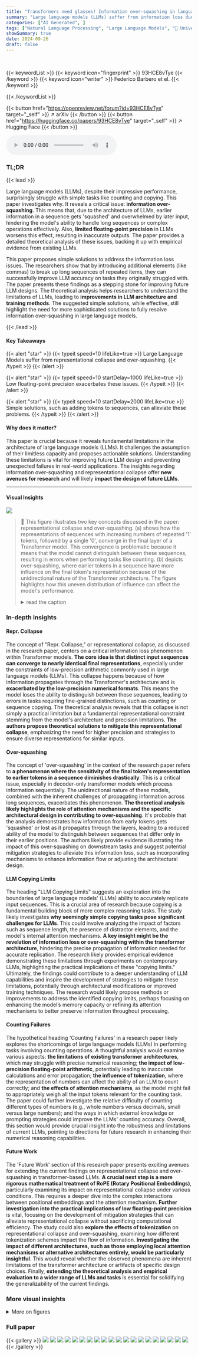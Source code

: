 ```yaml
---
title: "Transformers need glasses! Information over-squashing in language tasks"
summary: "Large language models (LLMs) suffer from information loss due to representational collapse and over-squashing, causing failures in simple tasks; this paper provides theoretical analysis and practical ..."
categories: ["AI Generated", ]
tags: ["Natural Language Processing", "Large Language Models", "🏢 University of Oxford",]
showSummary: true
date: 2024-09-26
draft: false
---
```


<br>

{{< keywordList >}}
{{< keyword icon="fingerprint" >}} 93HCE8vTye {{< /keyword >}}
{{< keyword icon="writer" >}} Federico Barbero et el. {{< /keyword >}}
 
{{< /keywordList >}}

{{< button href="https://openreview.net/forum?id=93HCE8vTye" target="_self" >}}
↗ arXiv
{{< /button >}}
{{< button href="https://huggingface.co/papers/93HCE8vTye" target="_self" >}}
↗ Hugging Face
{{< /button >}}



<audio controls>
    <source src="https://ai-paper-reviewer.com/93HCE8vTye/podcast.wav" type="audio/wav">
    Your browser does not support the audio element.
</audio>


### TL;DR


{{< lead >}}

Large language models (LLMs), despite their impressive performance, surprisingly struggle with simple tasks like counting and copying. This paper investigates why. It reveals a critical issue: **information over-squashing**.  This means that, due to the architecture of LLMs, earlier information in a sequence gets 'squashed' and overwhelmed by later input, hindering the model's ability to handle long sequences or complex operations effectively. Also, **limited floating-point precision** in LLMs worsens this effect, resulting in inaccurate outputs.  The paper provides a detailed theoretical analysis of these issues, backing it up with empirical evidence from existing LLMs. 

This paper proposes simple solutions to address the information loss issues. The researchers show that by introducing additional elements (like commas) to break up long sequences of repeated items, they can successfully improve LLM accuracy on tasks they originally struggled with. The paper presents these findings as a stepping stone for improving future LLM designs. The theoretical analysis helps researchers to understand the limitations of LLMs, leading to **improvements in LLM architecture and training methods**.  The suggested simple solutions, while effective, still highlight the need for more sophisticated solutions to fully resolve information over-squashing in large language models.

{{< /lead >}}


#### Key Takeaways

{{< alert "star" >}}
{{< typeit speed=10 lifeLike=true >}} Large Language Models suffer from representational collapse and over-squashing. {{< /typeit >}}
{{< /alert >}}

{{< alert "star" >}}
{{< typeit speed=10 startDelay=1000 lifeLike=true >}} Low floating-point precision exacerbates these issues. {{< /typeit >}}
{{< /alert >}}

{{< alert "star" >}}
{{< typeit speed=10 startDelay=2000 lifeLike=true >}} Simple solutions, such as adding tokens to sequences, can alleviate these problems. {{< /typeit >}}
{{< /alert >}}

#### Why does it matter?
This paper is crucial because it reveals fundamental limitations in the architecture of large language models (LLMs).  It challenges the assumption of their limitless capacity and proposes actionable solutions.  Understanding these limitations is vital for improving future LLM design and preventing unexpected failures in real-world applications.  The insights regarding information over-squashing and representational collapse offer **new avenues for research** and will likely **impact the design of future LLMs**.

------
#### Visual Insights



![](https://ai-paper-reviewer.com/93HCE8vTye/figures_1_1.jpg)

> 🔼 This figure illustrates two key concepts discussed in the paper: representational collapse and over-squashing. (a) shows how the representations of sequences with increasing numbers of repeated '1' tokens, followed by a single '0', converge in the final layer of a Transformer model.  This convergence is problematic because it means that the model cannot distinguish between these sequences, resulting in errors when performing tasks like counting. (b) depicts over-squashing, where earlier tokens in a sequence have more influence on the final token's representation because of the unidirectional nature of the Transformer architecture. The figure highlights how this uneven distribution of influence can affect the model's performance.
> <details>
> <summary>read the caption</summary>
> Figure 1: (a) Representational Collapse (Theorem 4.2). From top to bottom, we have a series of sequences given to Transformer architectures, each comprising repeated 1 tokens with a single 0 token at the end. The color and proximity of the curved lines illustrate how these representations converge as sequence length increases. (b) Over-squashing (Theorem 5.1). Due to the architecture of decoder-only Transformers, tokens that are earlier in their input sequence will have significantly more paths through which their data can reach the representation used for next-token prediction, leading to 'over-squashing'. This effect is depicted here for an early token (blue) and later token (red) in a five-token sequence.
> </details>







### In-depth insights


#### Repr. Collapse
The concept of "Repr. Collapse," or representational collapse, as discussed in the research paper, centers on a critical information loss phenomenon within Transformer models.  **The core idea is that distinct input sequences can converge to nearly identical final representations**, especially under the constraints of low-precision arithmetic commonly used in large language models (LLMs). This collapse happens because of how information propagates through the Transformer's architecture and is **exacerbated by the low-precision numerical formats**.  This means the model loses the ability to distinguish between these sequences, leading to errors in tasks requiring fine-grained distinctions, such as counting or sequence copying.  The theoretical analysis reveals that this collapse is not simply a practical limitation but a fundamental representational constraint stemming from the model's architecture and precision limitations.  **The authors propose theoretical solutions to mitigate this representational collapse**, emphasizing the need for higher precision and strategies to ensure diverse representations for similar inputs.

#### Over-squashing
The concept of 'over-squashing' in the context of the research paper refers to **a phenomenon where the sensitivity of the final token's representation to earlier tokens in a sequence diminishes drastically**. This is a critical issue, especially in decoder-only transformer models which process information sequentially. The unidirectional nature of these models, combined with the inherent challenges of propagating information across long sequences, exacerbates this phenomenon.  **The theoretical analysis likely highlights the role of attention mechanisms and the specific architectural design in contributing to over-squashing**. It's probable that the analysis demonstrates how information from early tokens gets 'squashed' or lost as it propagates through the layers, leading to a reduced ability of the model to distinguish between sequences that differ only in their earlier positions. The authors likely provide evidence illustrating the impact of this over-squashing on downstream tasks and suggest potential mitigation strategies to alleviate this information loss, such as incorporating mechanisms to enhance information flow or adjusting the architectural design.

#### LLM Copying Limits
The heading "LLM Copying Limits" suggests an exploration into the boundaries of large language models' (LLMs) ability to accurately replicate input sequences.  This is a crucial area of research because copying is a fundamental building block of more complex reasoning tasks.  The study likely investigates **why seemingly simple copying tasks pose significant challenges for LLMs**. This could involve analyzing the impact of factors such as sequence length, the presence of distractor elements, and the model's internal attention mechanisms.  **A key insight might be the revelation of information loss or over-squashing within the transformer architecture**, hindering the precise propagation of information needed for accurate replication.  The research likely provides empirical evidence demonstrating these limitations through experiments on contemporary LLMs, highlighting the practical implications of these "copying limits."  Ultimately, the findings could contribute to a deeper understanding of LLM capabilities and inspire the development of strategies to mitigate these limitations, potentially through architectural modifications or improved training techniques. The research would likely propose methods or improvements to address the identified copying limits, perhaps focusing on enhancing the model’s memory capacity or refining its attention mechanisms to better preserve information throughout processing.

#### Counting Failures
The hypothetical heading 'Counting Failures' in a research paper likely explores the shortcomings of large language models (LLMs) in performing tasks involving counting operations.  A thoughtful analysis would examine various aspects: **the limitations of existing transformer architectures**, which may struggle with precise numerical reasoning; **the impact of low-precision floating-point arithmetic**, potentially leading to inaccurate calculations and error propagation; **the influence of tokenization**, where the representation of numbers can affect the ability of an LLM to count correctly; and **the effects of attention mechanisms**, as the model might fail to appropriately weigh all the input tokens relevant for the counting task.  The paper could further investigate the relative difficulty of counting different types of numbers (e.g., whole numbers versus decimals, small versus large numbers); and the ways in which external knowledge or prompting strategies could improve the LLMs' counting accuracy.  Overall, this section would provide crucial insight into the robustness and limitations of current LLMs, pointing to directions for future research in enhancing their numerical reasoning capabilities.

#### Future Work
The 'Future Work' section of this research paper presents exciting avenues for extending the current findings on representational collapse and over-squashing in transformer-based LLMs.  **A crucial next step is a more rigorous mathematical treatment of RoPE (Rotary Positional Embeddings)**, particularly examining its impact on representational collapse under various conditions.  This requires a deeper dive into the complex interactions between positional embeddings and the attention mechanism.  **Further investigation into the practical implications of low floating-point precision** is vital, focusing on the development of mitigation strategies that can alleviate representational collapse without sacrificing computational efficiency. The study could also **explore the effects of tokenization** on representational collapse and over-squashing, examining how different tokenization schemes impact the flow of information.  **Investigating the impact of different architectures, such as those employing local attention mechanisms or alternative architectures entirely, would be particularly insightful**.  This would reveal whether the observed phenomena are inherent limitations of the transformer architecture or artifacts of specific design choices. Finally, **extending the theoretical analysis and empirical evaluation to a wider range of LLMs and tasks** is essential for solidifying the generalizability of the current findings.


### More visual insights

<details>
<summary>More on figures
</summary>


![](https://ai-paper-reviewer.com/93HCE8vTye/figures_3_1.jpg)

> 🔼 The figure shows the results of three different copying tasks performed using the Gemini language model.  The first task involves copying either the first or last token from a sequence of 1s and 0s of varying lengths. The second task is similar to the first, but includes hints to aid the model. The third task uses sequences with interleaved 1s and 0s. The results highlight the challenges faced by the model in these tasks, particularly with longer sequences and when attempting to copy the last token.
> <details>
> <summary>read the caption</summary>
> Figure 2: Results on simple copying tasks. (a). Gemini was prompted to predict the last token (diamond) of a sequence ‘1...10’ or the first token (square) of a sequence ‘01...1’. (b). Same as (a) but with hints (see 3.2 for details) (c). Same as (a) but the sequences have interleaved 0s and 1s. See C.1 for extra details
> </details>



![](https://ai-paper-reviewer.com/93HCE8vTye/figures_4_1.jpg)

> 🔼 The figure displays the results of four counting tasks performed by the Gemini 1.5 language model.  Each task involves counting something different, ranging from summing consecutive ones to counting word occurrences in sentences. The x-axis represents the length of the sequence or sentence, while the y-axis shows the absolute error. The figure shows how the model's accuracy decreases as the sequence length increases in all four tasks. The different colored bars in each column represent different prompting strategies.
> <details>
> <summary>read the caption</summary>
> Figure 3: Gemini 1.5 being prompted to sum 1 + … + 1 (Column 1), Count the number of ones in a sequence of 1s (Column 2), Count the number of ones in a sequence of ones and zeroes (the sequence is a Bernoulli sequence with probability of sampling a one being 0.7) (Column 3), and to counter the number of times a word appears in a sentence (Column 4).
> </details>



![](https://ai-paper-reviewer.com/93HCE8vTye/figures_5_1.jpg)

> 🔼 This figure shows the frequency of different outputs generated by the Gemma 7B language model for three counting tasks: summing a sequence of 1s, counting ones in a sequence of 1s, and counting ones in a sequence of 1s and 0s. The results highlight the model's tendency to produce incorrect answers, especially for longer sequences, and demonstrate the phenomenon of representational collapse discussed in the paper.
> <details>
> <summary>read the caption</summary>
> Figure 7: Frequency of different outputs for Gemma 7B
> </details>



![](https://ai-paper-reviewer.com/93HCE8vTye/figures_7_1.jpg)

> 🔼 This figure shows the results of experiments that measure the representational collapse phenomenon in a transformer model for counting and copying tasks.  The plots show the mean representational difference (with error bars) between the final token representations of pairs of similar sequences, as a function of sequence length. The pairs of sequences differ only in the last token (or one of the last tokens). For counting, two types of experiments are conducted: counting 1s in a sequence of 1s, and counting 1s in sequences of randomly sampled 0s and 1s. The copying tasks involve copying a sequence of 1s, and copying a sequence of 1s with commas inserted every third digit. The results show that for longer sequences, the representational difference decreases significantly, approaching machine precision. The addition of commas in the copying task mitigates this representational collapse.
> <details>
> <summary>read the caption</summary>
> Figure 5: Representational collapse for counting (a, b) and copying (c, d) tasks. representations collapse for the sequence of ones (c), adding commas every third digit (d) helps to keep the representations well-separated.
> </details>



![](https://ai-paper-reviewer.com/93HCE8vTye/figures_21_1.jpg)

> 🔼 This figure displays the results of experiments conducted using Gemini 1.5, a large language model (LLM), on four different counting tasks. The tasks involved adding a sequence of ones, counting the number of ones in sequences of ones, counting the number of ones in a mixed sequence of ones and zeros (Bernoulli sequence with p=0.7), and counting the occurrences of a specific word in a sentence.  The x-axis represents sequence length, while the y-axis represents the absolute error in the predictions. The figure shows the results for three different prompting strategies: no Chain-of-Thought (CoT), CoT zero-shot, and CoT few-shot. The results highlight the limitations of LLMs in handling simple counting tasks, particularly as sequence length increases.
> <details>
> <summary>read the caption</summary>
> Figure 3: Gemini 1.5 being prompted to sum 1 + … + 1 (Column 1), Count the number of ones in a sequence of 1s (Column 2), Count the number of ones in a sequence of ones and zeroes (the sequence is a Bernoulli sequence with probability of sampling a one being 0.7) (Column 3), and to counter the number of times a word appears in a sentence (Column 4).
> </details>



![](https://ai-paper-reviewer.com/93HCE8vTye/figures_21_2.jpg)

> 🔼 This figure shows the frequency distribution of different outputs generated by the Gemma 7B language model for three counting tasks: summing 1+...+1, counting ones in a sequence of 1s, and counting ones in a sequence of ones and zeros.  The figure visually demonstrates the model's tendency to produce inaccurate counts, especially as sequence length increases, highlighting a key failure mode discussed in the paper.
> <details>
> <summary>read the caption</summary>
> Figure 7: Frequency of different outputs for Gemma 7B
> </details>



![](https://ai-paper-reviewer.com/93HCE8vTye/figures_22_1.jpg)

> 🔼 This figure shows the results of a synthetic experiment to demonstrate representational collapse using sinusoidal positional encodings.  Key, query, and value vectors were sampled from a Gaussian distribution, and the standard sinusoidal positional embeddings from the original Transformer paper were applied.  The plot shows the mean representational difference between the final token representations of sequences of length n and n+1 (where the n+1 sequence is identical to the n sequence except for a repeated final token), as the sequence length n increases. The y-axis uses a logarithmic scale.
> <details>
> <summary>read the caption</summary>
> Figure 8: Convergence behaviour with a synthetic Transformer experiment. We sample the key, query, and values from a Gaussian distribution and apply the traditional sinusoidal PEs from [30]. We apply a logarithmic scale on the y-axis.
> </details>



![](https://ai-paper-reviewer.com/93HCE8vTye/figures_22_2.jpg)

> 🔼 This figure shows the decay of total variation between softmax distributions of two sequences as the sequence length increases. One sequence is sampled uniformly from [0,1], and the other sequence is created by adding noise to the first 200 elements of the first sequence. The plot demonstrates that the total variation decreases as the sequence length increases, supporting Lemma B.2 in the paper which shows that the total variation between two softmax distributions tends to zero as the length of the sequences increases.
> <details>
> <summary>read the caption</summary>
> Figure 9: Total variation decay of softmax distributions with growing sequence length. We sample n elements uniformly from [0, 1] and then create a related sequence by taking its first k = 200 and adding to these elements noise sampled uniformly from [0,0.1]. We measure the total variation between their softmax distributions. It is clear how the total variation decays with length, in accordance with Lemma B.2. Error bars show minimum and maximum over 5 seeds.
> </details>



![](https://ai-paper-reviewer.com/93HCE8vTye/figures_23_1.jpg)

> 🔼 This figure shows the results of an experiment designed to test the impact of different positional encodings on the representational collapse phenomenon in Transformer models.  The experiment uses a simplified Transformer architecture with a single attention head and layer normalization.  The x-axis represents the sequence length, and the y-axis represents the L₁ distance between the final token representations of two sequences: one of length n, and the other of length n+1 (where the last token is repeated). The different lines represent the results obtained with different positional encodings (Sinusoidal Absolute Encoding, ROPE, Alibi, No Positional Encoding), as well as the effect of bf16 precision.
> <details>
> <summary>read the caption</summary>
> Figure 10: We sample n queries, keys, and values independently from a standard Gaussian, applying different positional encodings. We then construct sequences of length n + 1, by repeating the n-th token. We report the L₁ distance between the last tokens of the sequences of length n and n + 1 after one decoder-only Transformer layer. We set the hidden dimension to 64, use a single attention head, and normalise appropriately to simulate the effects of LayerNorm. The y-axis is shown in log-scale.
> </details>



![](https://ai-paper-reviewer.com/93HCE8vTye/figures_24_1.jpg)

> 🔼 This figure illustrates two phenomena in decoder-only Transformers: representational collapse and over-squashing.  (a) shows how the final representation of sequences of repeated '1's ending in a '0' converges as the sequence length increases, demonstrating representational collapse.  The different colored lines represent distinct sequences becoming indistinguishably close in representation. (b) depicts over-squashing, where tokens earlier in the sequence have a disproportionately large influence on the final token's representation due to the unidirectional information flow in decoder-only architectures.
> <details>
> <summary>read the caption</summary>
> Figure 1: (a) Representational Collapse (Theorem 4.2). From top to bottom, we have a series of sequences given to Transformer architectures, each comprising repeated 1 tokens with a single 0 token at the end. The color and proximity of the curved lines illustrate how these representations converge as sequence length increases. (b) Over-squashing (Theorem 5.1). Due to the architecture of decoder-only Transformers, tokens that are earlier in their input sequence will have significantly more paths through which their data can reach the representation used for next-token prediction, leading to 'over-squashing'. This effect is depicted here for an early token (blue) and later token (red) in a five-token sequence.
> </details>



![](https://ai-paper-reviewer.com/93HCE8vTye/figures_24_2.jpg)

> 🔼 This figure shows the representational collapse phenomenon in the Gemma language model using two different prompt types. Type 1 requests the last digit directly, while Type 2 requests it indirectly.  The y-axis represents the representational difference between sequences of different lengths but with similar structures. The x-axis shows the sequence length. As the length increases, the representational difference decreases, demonstrating representational collapse. The horizontal dashed line indicates the bf16 precision limit.
> <details>
> <summary>read the caption</summary>
> Figure 12: Representational collapse in Gemma for the prompt: 'What is the last digit of the following sequence? Please answer exactly as ‘The answer to your question is: <ANSWER>''. Here is the sequence: {seq} and (Type 2)
> </details>



</details>






### Full paper

{{< gallery >}}
<img src="https://ai-paper-reviewer.com/93HCE8vTye/1.png" class="grid-w50 md:grid-w33 xl:grid-w25" />
<img src="https://ai-paper-reviewer.com/93HCE8vTye/2.png" class="grid-w50 md:grid-w33 xl:grid-w25" />
<img src="https://ai-paper-reviewer.com/93HCE8vTye/3.png" class="grid-w50 md:grid-w33 xl:grid-w25" />
<img src="https://ai-paper-reviewer.com/93HCE8vTye/4.png" class="grid-w50 md:grid-w33 xl:grid-w25" />
<img src="https://ai-paper-reviewer.com/93HCE8vTye/5.png" class="grid-w50 md:grid-w33 xl:grid-w25" />
<img src="https://ai-paper-reviewer.com/93HCE8vTye/6.png" class="grid-w50 md:grid-w33 xl:grid-w25" />
<img src="https://ai-paper-reviewer.com/93HCE8vTye/7.png" class="grid-w50 md:grid-w33 xl:grid-w25" />
<img src="https://ai-paper-reviewer.com/93HCE8vTye/8.png" class="grid-w50 md:grid-w33 xl:grid-w25" />
<img src="https://ai-paper-reviewer.com/93HCE8vTye/9.png" class="grid-w50 md:grid-w33 xl:grid-w25" />
<img src="https://ai-paper-reviewer.com/93HCE8vTye/10.png" class="grid-w50 md:grid-w33 xl:grid-w25" />
<img src="https://ai-paper-reviewer.com/93HCE8vTye/11.png" class="grid-w50 md:grid-w33 xl:grid-w25" />
<img src="https://ai-paper-reviewer.com/93HCE8vTye/12.png" class="grid-w50 md:grid-w33 xl:grid-w25" />
<img src="https://ai-paper-reviewer.com/93HCE8vTye/13.png" class="grid-w50 md:grid-w33 xl:grid-w25" />
<img src="https://ai-paper-reviewer.com/93HCE8vTye/14.png" class="grid-w50 md:grid-w33 xl:grid-w25" />
<img src="https://ai-paper-reviewer.com/93HCE8vTye/15.png" class="grid-w50 md:grid-w33 xl:grid-w25" />
<img src="https://ai-paper-reviewer.com/93HCE8vTye/16.png" class="grid-w50 md:grid-w33 xl:grid-w25" />
<img src="https://ai-paper-reviewer.com/93HCE8vTye/17.png" class="grid-w50 md:grid-w33 xl:grid-w25" />
<img src="https://ai-paper-reviewer.com/93HCE8vTye/18.png" class="grid-w50 md:grid-w33 xl:grid-w25" />
<img src="https://ai-paper-reviewer.com/93HCE8vTye/19.png" class="grid-w50 md:grid-w33 xl:grid-w25" />
<img src="https://ai-paper-reviewer.com/93HCE8vTye/20.png" class="grid-w50 md:grid-w33 xl:grid-w25" />
{{< /gallery >}}